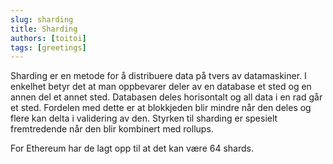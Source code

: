 ```yaml
---
slug: sharding
title: Sharding
authors: [toitoi]
tags: [greetings]
---
```


Sharding er en metode for å distribuere data på tvers av datamaskiner. I enkelhet betyr det at man oppbevarer deler av en database et sted og en annen del et annet sted. Databasen deles horisontalt og all data i en rad går et sted. Fordelen med dette er at blokkjeden blir mindre når den deles og flere kan delta i validering av den. Styrken til sharding er spesielt fremtredende når den blir kombinert med rollups. 

For Ethereum har de lagt opp til at det kan være 64 shards. 
